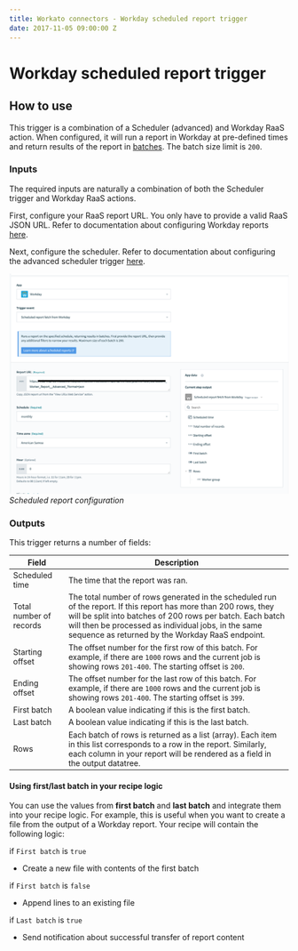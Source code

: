 ```yaml
---
title: Workato connectors - Workday scheduled report trigger
date: 2017-11-05 09:00:00 Z
---
```


# Workday scheduled report trigger

## How to use
This trigger is a combination of a Scheduler (advanced) and Workday RaaS action. When configured, it will run a report in Workday at pre-defined times and return results of the report in [batches](/features/batch-processing.md). The batch size limit is `200`.

### Inputs
The required inputs are naturally a combination of both the Scheduler trigger and Workday RaaS actions.

First, configure your RaaS report URL. You only have to provide a valid RaaS JSON URL. Refer to documentation about configuring Workday reports [here](/connectors/workday/workday_raas.md).

Next, configure the scheduler. Refer to documentation about configuring the advanced scheduler trigger [here](/features/scheduler.md).

![Scheduled report input](/assets/images/connectors/workday/scheduled-report-input.png)
*Scheduled report configuration*

### Outputs
This trigger returns a number of fields:

| Field                   | Description |
| ----------------------- | ----------- |
| Scheduled time          | The time that the report was ran. |
| Total number of records | The total number of rows generated in the scheduled run of the report. If this report has more than 200 rows, they will be split into batches of 200 rows per batch. Each batch will then be processed as individual jobs, in the same sequence as returned by the Workday RaaS endpoint. |
| Starting offset         | The offset number for the first row of this batch. For example, if there are `1000` rows and the current job is showing rows `201-400`. The starting offset is `200`. |
| Ending offset           | The offset number for the last row of this batch. For example, if there are `1000` rows and the current job is showing rows `201-400`. The starting offset is `399`. |
| First batch             | A boolean value indicating if this is the first batch. |
| Last batch              | A boolean value indicating if this is the last batch. |
| Rows                    | Each batch of rows is returned as a list (array). Each item in this list corresponds to a row in the report. Similarly, each column in your report will be rendered as a field in the output datatree. |

#### Using first/last batch in your recipe logic
You can use the values from **first batch** and **last batch** and integrate them into your recipe logic. For example, this is useful when you want to create a file from the output of a Workday report. Your recipe will contain the following logic:

if `First batch` is `true`
- Create a new file with contents of the first batch

if `First batch` is `false`
- Append lines to an existing file

if `Last batch` is `true`
- Send notification about successful transfer of report content
